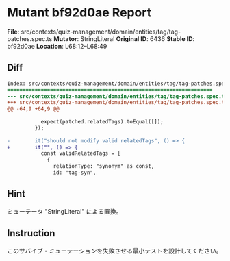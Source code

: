 # Mutant bf92d0ae Report

**File**: src/contexts/quiz-management/domain/entities/tag/tag-patches.spec.ts
**Mutator**: StringLiteral
**Original ID**: 6436
**Stable ID**: bf92d0ae
**Location**: L68:12–L68:49

## Diff

```diff
Index: src/contexts/quiz-management/domain/entities/tag/tag-patches.spec.ts
===================================================================
--- src/contexts/quiz-management/domain/entities/tag/tag-patches.spec.ts	original
+++ src/contexts/quiz-management/domain/entities/tag/tag-patches.spec.ts	mutated #6436
@@ -64,9 +64,9 @@
 
           expect(patched.relatedTags).toEqual([]);
         });
 
-        it("should not modify valid relatedTags", () => {
+        it("", () => {
           const validRelatedTags = [
             {
               relationType: "synonym" as const,
               id: "tag-syn",
```

## Hint

ミューテータ "StringLiteral" による置換。

## Instruction

このサバイブ・ミューテーションを失敗させる最小テストを設計してください。
